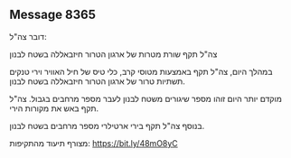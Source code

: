 ## Message 8365

דובר צה"ל:

צה"ל תקף שורת מטרות של ארגון הטרור חיזבאללה בשטח לבנון

במהלך היום, צה"ל תקף באמצעות מטוסי קרב, כלי טיס של חיל האוויר וירי טנקים תשתיות טרור של ארגון הטרור חיזבאללה בשטח לבנון.

מוקדם יותר היום זוהו מספר שיגורים משטח לבנון לעבר מספר מרחבים בגבול. צה"ל תקף באש את מקורות הירי. 

בנוסף צה"ל תקף בירי ארטילרי מספר מרחבים בשטח לבנון.

מצורף תיעוד מהתקיפות: https://bit.ly/48mO8yC

